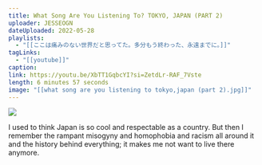 ```yaml
---
title: What Song Are You Listening To? TOKYO, JAPAN (PART 2)
uploader: JESSEOGN
dateUploaded: 2022-05-28
playlists:
  - "[[ここは痛みのない世界だと思ってた。多分もう終わった、永遠までに。]]"
tagLinks:
  - "[[youtube]]"
caption:
link: https://youtu.be/XbTT1GqbcYI?si=ZetdLr-RAF_7Vste
length: 6 minutes 57 seconds
image: "[[what song are you listening to tokyo,japan (part 2).jpg]]"
---
```

![](https://m.youtube.com/watch?v=XbTT1GqbcYI)

I used to think Japan is so cool and respectable as a country. But then I remember the rampant misogyny and homophobia and racism all around it and the history behind everything; it makes me not want to live there anymore.
